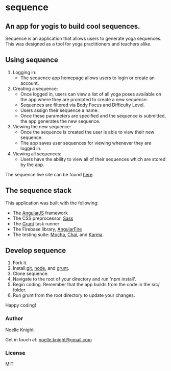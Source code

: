 # sequence

## An app for yogis to build cool sequences.

Sequence is an application that allows users to generate yoga sequences. This was designed as a tool for yoga practitioners and teachers alike.

## Using sequence

1. Logging in:
   * The sequence app homepage allows users to login or create an account.
2. Creating a sequence:
   * Once logged in, users can view a list of all yoga poses available on the app where they are prompted to create a new sequence.
   * Sequences are filtered via Body Focus and Difficulty Level.
   * Users assign their sequence a name.
   * Once these parameters are specified and the sequence is submitted, the app generates the new sequence.
3. Viewing the new sequence:
   * Once the sequence is created the user is able to view their new sequence.
   * The app saves user sequences for viewing whenever they are logged in.
4. Viewing all sequences:
   * Users have the ability to view all of their sequences which are stored by the app.

The sequence live site can be found [here](https://sequenceapp.herokuapp.com).

## The sequence stack

This application was built with the following:

  * The [AngularJS](https://angularjs.org) framework
  * The CSS preprocessor, [Sass](http://sass-lang.com)
  * The [Grunt](https://gruntjs.com) task runner
  * The Firebase library, [AngularFire](https://firebase.com/docs/web/libraries/angular/)
  * The testing suite: [Mocha](https://mochajs.com), [Chai](http://chaijs.com), and [Karma](https://karma-runner.github.io/0.13/index.html).

## Develop sequence

   1. Fork it.
   2. Install:[git](https://git-scm.com), [node](https://nodejs.org), and [grunt](https://gruntjs.com).
   3. Clone sequence.
   4. Navigate to the root of your directory and run 'npm install'.
   5. Begin coding. Remember that the app builds from the code in the src/ folder.
   6. Run grunt from the root directory to update your changes.

Happy coding!

### Author

Noelle Knight

Get in touch at: <noelle.knight@gmail.com>

### License

MIT
